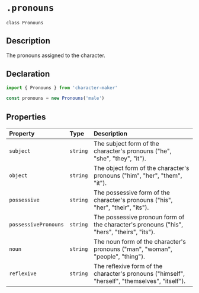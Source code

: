# `.pronouns`

`class Pronouns`

## Description

The pronouns assigned to the character.

## Declaration

```js
import { Pronouns } from 'character-maker'

const pronouns = new Pronouns('male')
```

## Properties

| Property             | Type     | Description                                                                                    |
| :------------------- | :------- | :--------------------------------------------------------------------------------------------- |
| `subject`            | `string` | The subject form of the character's pronouns ("he", "she", "they", "it").                      |
| `object`             | `string` | The object form of the character's pronouns ("him", "her", "them", "it").                      |
| `possessive`         | `string` | The possessive form of the character's pronouns ("his", "her", "their", "its").                |
| `possessivePronouns` | `string` | The possessive pronoun form of the character's pronouns ("his", "hers", "theirs", "its").      |
| `noun`               | `string` | The noun form of the character's pronouns ("man", "woman", "people", "thing").                 |
| `reflexive`          | `string` | The reflexive form of the character's pronouns ("himself", "herself", "themselves", "itself"). |

